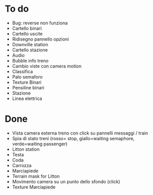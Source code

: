 # To do

  * Bug: reverse non funziona
  * Cartello binari
  * Cartello uscite
  * Ridisegno pannello opzioni
  * Downville station
  * Cartello stazione
  * Audio
  * Bubble info treno
  * Cambio viste con camera motion
  * Classifica
  * Palo semaforo
  * Texture Binari
  * Pensiline binari
  * Stazione
  * Linea elettrica


# Done

  * Vista camera esterna treno con click su pannelli messaggi / train
  * Spia di stato treni (rosso= stop, giallo=waiting semaphore,  verde=waiting passenger)
  * Litton station
  * Testa
  * Coda
  * Carrozza
  * Marciapiede
  * Terrain mask for Litton
  * Movimento camera su un punto dello sfondo (click) 
  * Texture Marciapiede
  